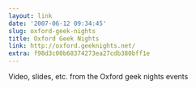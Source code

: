 ```yaml
---
layout: link
date: '2007-06-12 09:34:45'
slug: oxford-geek-nights
title: Oxford Geek Nights
link: http://oxford.geeknights.net/
extra: f98d3c00b68374273ea27cdb380bff1e
---
```


Video, slides, etc. from the Oxford geek nights events